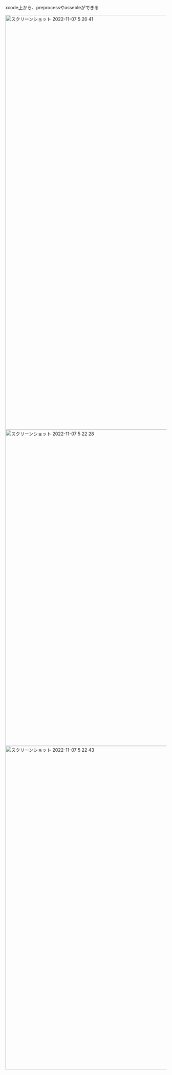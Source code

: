 xcode上から、preprocessやassebleができる

<img width="1293" alt="スクリーンショット 2022-11-07 5 20 41" src="https://user-images.githubusercontent.com/16571394/200193206-fde0c1ec-60a8-4ef5-ae7a-e2503db3f6b2.png">

<img width="986" alt="スクリーンショット 2022-11-07 5 22 28" src="https://user-images.githubusercontent.com/16571394/200193235-ea38a12e-8526-4543-a22c-8c1d35f80f6c.png">

<img width="1009" alt="スクリーンショット 2022-11-07 5 22 43" src="https://user-images.githubusercontent.com/16571394/200193237-c01b8700-9c70-4cb0-a6a1-5b1a1c7553ca.png">
